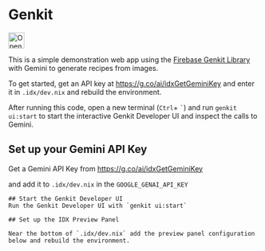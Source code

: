 # Genkit

<a href="https://idx.google.com/new?template=https%3A%2F%2Fgithub.com%2Fi2amsam%2Ftemplates%2Ftree%2Fupdate-genkit-example%2Fgenkit">
  <picture>
    <source
      media="(prefers-color-scheme: dark)"
      srcset="https://cdn.idx.dev/btn/open_dark_32.svg">
    <source
      media="(prefers-color-scheme: light)"
      srcset="https://cdn.idx.dev/btn/open_light_32.svg">
    <img
      height="32"
      alt="Open in IDX"
      src="https://cdn.idx.dev/btn/open_purple_32.svg">
  </picture>
</a>

This is a simple demonstration web app using the [Firebase Genkit Library](https://github.com/firebase/genkit) with Gemini to generate recipes from images.

To get started, get an API key at https://g.co/ai/idxGetGeminiKey and enter it in `.idx/dev.nix` and rebuild the environment.

After running this code, open a new terminal (`Ctrl`+ `` ` ``) and run `genkit ui:start` to start the interactive Genkit Developer UI and inspect the calls to Gemini.


## Set up your Gemini API Key
Get a Gemini API Key from https://g.co/ai/idxGetGeminiKey 

and add it to `.idx/dev.nix` in the `GOOGLE_GENAI_API_KEY`
```
## Start the Genkit Developer UI
Run the Genkit Developer UI with `genkit ui:start`

## Set up the IDX Preview Panel

Near the bottom of `.idx/dev.nix` add the preview panel configuration below and rebuild the environment.
